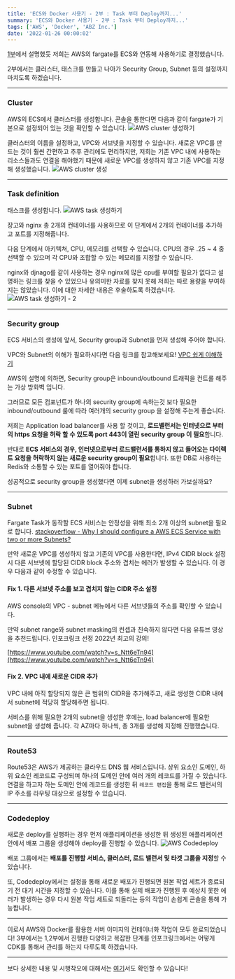 ```yaml
---
title: 'ECS와 Docker 사용기 - 2부 : Task 부터 Deploy까지...'
summary: 'ECS와 Docker 사용기 - 2부 : Task 부터 Deploy까지...'
tags: ['AWS', 'Docker', 'ABZ Inc.']
date: '2022-01-26 00:00:02'
---
```


[1부](https://hakjae.dev/posts/use-ecs-with-docker-part-1)에서 설명했듯 저희는 AWS의 fargate를 ECS와 연동해 사용하기로 결정했습니다.

2부에서는 클러스터, 태스크를 만들고 나아가 Security Group, Subnet 등의 설정까지 마치도록 하겠습니다. 
***
### Cluster
AWS의 ECS에서 클러스터를 생성합니다. 콘솔을 통한다면 다음과 같이 fargate가 기본으로 설정되어 있는 것을 확인할 수 있습니다.
![AWS cluster 생성하기](https://images.velog.io/images/gouz7514/post/c2758030-3924-42b0-9573-cc64a5392d98/image.png)

클러스터의 이름을 설정하고, VPC와 서브넷을 지정할 수 있습니다. 새로운 VPC를 만드는 것이 훨씬 간편하고 추후 관리에도 편리하지만, 저희는 기존 VPC 내에 사용하는 리소스들과도 연결을 해야했기 때문에 새로운 VPC를 생성하지 않고 기존 VPC를 지정해 생성했습니다.
![AWS cluster 생성](https://images.velog.io/images/gouz7514/post/f244e04c-155f-4dc8-8bab-fcf9e6006752/image.png)
***
### Task definition
태스크를 생성합니다.
![AWS task 생성하기](https://images.velog.io/images/gouz7514/post/b1c6beee-9f62-4ea4-9a52-b070d3889f82/image.png)

장고와 nginx 총 2개의 컨테이너를 사용하므로 이 단계에서 2개의 컨테이너를 추가하고 포트를 지정해줍니다.

다음 단계에서 아키텍쳐, CPU, 메모리를 선택할 수 있습니다.
CPU의 경우 .25 ~ 4 중 선택할 수 있으며 각 CPU와 조합할 수 있는 메모리를 지정할 수 있습니다.

nginx와 djnago를 같이 사용하는 경우 nginx에 많은 cpu를 부여할 필요가 없다고 설명하는 링크를 찾을 수 있었으나 유의미한 자료를 찾지 못해 저희는 따로 용량을 부여하지는 않았습니다. 이에 대한 자세한 내용은 후술하도록 하겠습니다.
![AWS task 생성하기 - 2](https://images.velog.io/images/gouz7514/post/27c79b3b-6810-4a9c-beba-d233eac495a5/image.png)
***
### Security group
ECS 서비스의 생성에 앞서, Security group과 Subnet을 먼저 생성해 주어야 합니다.

VPC와 Subnet의 이해가 필요하시다면 다음 링크를 참고해보세요!
[VPC 쉽게 이해하기](https://aws-hyoh.tistory.com/entry/VPC-%EC%89%BD%EA%B2%8C-%EC%9D%B4%ED%95%B4%ED%95%98%EA%B8%B0-1)

AWS의 설명에 의하면, Security group은 inbound/outbound 트래픽을 컨트롤 해주는 가상 방화벽 입니다.

그러므로 모든 컴포넌트가 하나의 security group에 속하는것 보다 필요한 inbound/outbound 룰에 따라 여러개의 security group 을 설정해 주는게 좋습니다.

저희는 Application load balancer를 사용 할 것이고, **로드밸런서는 인터넷으로 부터의 https 요청을 허락 할 수 있도록 port 443이 열린 security group 이 필요**합니다.

반대로 **ECS 서비스의 경우, 인터넷으로부터 로드밸런서를 통하지 않고 들어오는 다이렉트 요청을 허락하지 않는 새로운 security group이 필요**합니다. 또한 DB로 사용하는 Redis와 소통할 수 있는 포트를 열어줘야 합니다.

성공적으로 security group을 생성했다면 이제 subnet을 생성하러 가보실까요?
***
### Subnet
Fargate Task가 동작할 ECS 서비스는 안정성을 위해 최소 2개 이상의 subnet을 필요로 합니다.
[stackoverflow - Why I should configure a AWS ECS Service with two or more Subnets? ](https://stackoverflow.com/questions/62971888/why-i-should-configure-a-aws-ecs-service-with-two-or-more-subnets)

만약 새로운 VPC를 생성하지 않고 기존의 VPC를 사용한다면, IPv4 CIDR block 설정 시 다른 서브넷에 할당된 CIDR block 주소와 겹치는 에러가 발생할 수 있습니다. 이 경우 다음과 같이 수정할 수 있습니다.

#### Fix 1. 다른 서브넷 주소를 보고 겹치지 않는 CIDR 주소 설정
AWS console의 VPC - subnet 메뉴에서 다른 서브넷들의 주소를 확인할 수 있습니다.

만약 subnet range와 subnet masking의 컨셉과 친숙하지 않다면 다음 유튜브 영상을 추천드립니다. 인포크링크 선정 2022년 최고의 강의!

[https://www.youtube.com/watch?v=s_Ntt6eTn94](https://www.youtube.com/watch?v=s_Ntt6eTn94)

#### Fix 2. VPC 내에 새로운 CIDR 추가
VPC 내에 아직 할당되지 않은 큰 범위의 CIDR을 추가해주고, 새로 생성한 CIDR 내에서 subnet에 적당히 할당해주면 됩니다.

서비스를 위해 필요한 2개의 subnet을 생성한 후에는, load balancer에 필요한 subnet을 생성해 줍니다. 각 AZ마다 하나씩, 총 3개를 생성해 지정해 진행했습니다.

***
### Route53
Route53은 AWS가 제공하는 클라우드 DNS 웹 서비스입니다.
상위 요소인 도메인, 하위 요소인 레코드로 구성되며 하나의 도메인 안에 여러 개의 레코드를 가질 수 있습니다.
연결을 하고자 하는 도메인 안에 레코드를 생성한 뒤 `레코드 편집`을 통해 로드 밸런서의 IP 주소를 라우팅 대상으로 설정할 수 있습니다.
***
### Codedeploy
새로운 deploy를 실행하는 경우 먼저 애플리케이션을 생성한 뒤 생성된 애플리케이션 안에서 배포 그룹을 생성해야 deploy를 진행할 수 있습니다.
![AWS Codedeploy](https://images.velog.io/images/gouz7514/post/a47bfa21-351a-4186-a721-9f416e9e4a1c/image.png)

배포 그룹에서는 **배포를 진행할 서비스, 클러스터, 로드 밸런서 및 타겟 그룹을 지정**할 수 있습니다.

또, Codedeploy에서는 설정을 통해 새로운 배포가 진행되면 원본 작업 세트가 종료되기 전 대기 시간을 지정할 수 있습니다. 이를 통해 실제 배포가 진행된 후 예상치 못한 에러가 발생하는 경우 다시 원본 작업 세트로 되돌리는 등의 작업이 손쉽게 콘솔을 통해 가능합니다.

***
이로서 AWS와 Docker를 활용한 서버 이미지의 컨테이너화 작업이 모두 완료되었습니다!
3부에서는 1,2부에서 진행한 다양하고 복잡한 단계를 인포크링크에서는 어떻게 CDK를 통해서 관리를 하는지 다루도록 하겠습니다.
***
보다 상세한 내용 및 시행착오에 대해서는 [여기](https://medium.com/ab-z/%EA%B8%89%EA%B2%A9%ED%95%98%EA%B2%8C-%EC%A6%9D%EA%B0%80%ED%95%98%EB%8A%94-%ED%8A%B8%EB%9E%98%ED%94%BD-%EC%96%B4%EB%96%BB%EA%B2%8C-%EB%8C%80%EB%B9%84%ED%95%A0%EA%B9%8C-d92f2fbf2130)서도 확인할 수 있습니다!